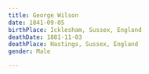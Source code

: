 ```yaml
---
title: George Wilson
date: 1841-09-05
birthPlace: Icklesham, Sussex, England
deathDate: 1881-11-03
deathPlace: Hastings, Sussex, England
gender: Male

---
```

